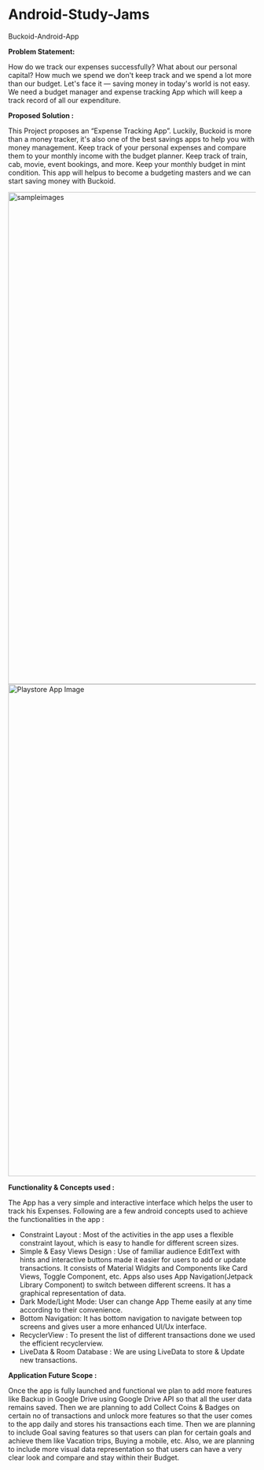 # Android-Study-Jams
Buckoid-Android-App

<b> Problem Statement: </b>

How do we track our expenses successfully? What about our personal capital? How much we spend we don't keep track and we spend a lot more than our budget. Let's face it — saving money in today's world is not easy. We need a budget manager and expense tracking App which will keep a track record of all our expenditure.

<b> Proposed Solution : </b>

This Project proposes an “Expense Tracking App”. Luckily, Buckoid is more than a money tracker, it's also one of the best savings apps to help you with money management. Keep track of your personal expenses and compare them to your monthly income with the budget planner. Keep track of train, cab, movie, event bookings, and more. Keep your monthly budget in mint condition. This app will helpus to become a budgeting masters and we can start saving money with Buckoid.

<img width="1000" alt="sampleimages" src="https://firebasestorage.googleapis.com/v0/b/login-ea5e2.appspot.com/o/Buckoid%20App%20Screenshot.png?alt=media&token=ddeadcf3-af0b-4440-98a3-a54a742ca268">


<img width="1000" alt="Playstore App Image" src="https://firebasestorage.googleapis.com/v0/b/login-ea5e2.appspot.com/o/BUCKOID%20(1).png?alt=media&token=2e757b57-29d7-4bca-a5b2-e1d4e8142745">
 
<b> Functionality & Concepts used : </b>

The App has a very simple and interactive interface which helps the user to track his Expenses. Following are a few android concepts used to achieve the functionalities in the app :
- Constraint Layout : Most of the activities in the app uses a flexible constraint layout, which is easy to handle for different screen sizes.
- Simple & Easy Views Design : Use of familiar audience EditText with hints and interactive buttons made it easier for users to add or update transactions. It consists of Material Widgits and Components like Card Views, Toggle Component, etc. Apps also uses App Navigation(Jetpack Library Component) to switch between different screens. It has a graphical representation of data.
- Dark Mode/Light Mode: User can change App Theme easily at any time according to their convenience.
- Bottom Navigation: It has bottom navigation to navigate between top screens and gives user a more enhanced UI/Ux interface.
- RecyclerView : To present the list of different transactions done we used the efficient recyclerview.
- LiveData & Room Database : We are using LiveData to store & Update new transactions.

<b> Application Future Scope : </b>



Once the app is fully launched and functional we plan to add more features like Backup in Google Drive using Google Drive API so that all the user data remains saved. Then we are planning to add Collect Coins & Badges on certain no of transactions and unlock more features so that the user comes to the app daily and stores his transactions each time. Then we are planning to include Goal saving features so that users can plan for certain goals and achieve them like Vacation trips, Buying a mobile, etc. Also, we are planning to include more visual data representation so that users can have a very clear look and compare and stay within their Budget.

